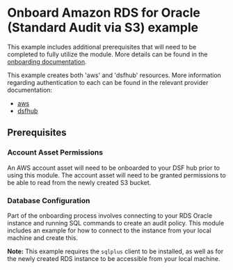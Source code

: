 # Onboard Amazon RDS for Oracle (Standard Audit via S3) example

This example includes additional prerequisites that will need to be completed to fully utilize the module. More details can be found in the [onboarding documentation](https://docs-cybersec.thalesgroup.com/bundle/onboarding-databases-to-sonar-reference-guide/page/684326932.html).

This example creates both 'aws' and 'dsfhub' resources. More information regarding authentication to each can be found in the relevant provider documentation:
- [aws](https://registry.terraform.io/providers/hashicorp/aws/latest/docs)
- [dsfhub](https://registry.terraform.io/providers/imperva/dsfhub/latest/docs)

## Prerequisites
### Account Asset Permissions
An AWS account asset will need to be onboarded to your DSF hub prior to using this module. The account asset will need to be granted permissions to be able to read from the newly created S3 bucket. 

### Database Configuration
Part of the onboarding process involves connecting to your RDS Oracle instance and running SQL commands to create an audit policy. This module includes an example for how to connect to the instance from your local machine and create this. 

**Note:** This example requires the ``sqlplus`` client to be installed, as well as for the newly created RDS instance to be accessible from your local machine. 
